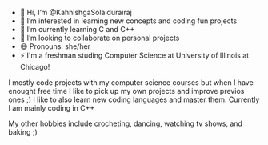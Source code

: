 - 👋 Hi, I’m @KahnishgaSolaidurairaj
- 👀 I’m interested in learning new concepts and coding fun projects
- 🌱 I’m currently learning C and C++
- 💞️ I’m looking to collaborate on personal projects
- 😄 Pronouns: she/her
- ⚡ I'm a freshman studing Computer Science at University of Illinois at Chicago! 

I mostly code projects with my computer science courses but when I have enought free time I like to pick up my own projects and improve previos ones ;) 
I like to also learn new coding languages and master them. Currently I am mainly coding in C++

My other hobbies include crocheting, dancing, watching tv shows, and baking ;) 

<!---
KahnishgaSolaidurairaj/KahnishgaSolaidurairaj is a ✨ special ✨ repository because its `README.md` (this file) appears on your GitHub profile.
You can click the Preview link to take a look at your changes.
--->
